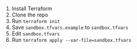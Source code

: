 1. Install Terraform
1. Clone the repo
1. Run `terraform init`
1. Save `sandbox.tfvars.example` to `sandbox.tfvars`
1. Edit `sandbox.tfvars`
1. Run `terraform apply --var-file=sandbox.tfvars`